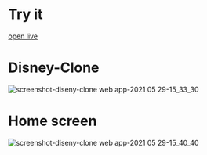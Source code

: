 
# Try it
[open live](https://diseny-clone.web.app/)

# Disney-Clone
![screenshot-diseny-clone web app-2021 05 29-15_33_30](https://user-images.githubusercontent.com/71871246/120066375-a7a0f080-c093-11eb-911d-b7f08415f4e2.png)

# Home screen
![screenshot-diseny-clone web app-2021 05 29-15_40_40](https://user-images.githubusercontent.com/71871246/120066502-5d6c3f00-c094-11eb-8b0c-f7548f92b6bc.png)







